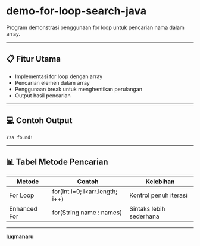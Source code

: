 # demo-for-loop-search-java
Program demonstrasi penggunaan for loop untuk pencarian nama dalam array.

---

## 📋 Fitur Utama
- Implementasi for loop dengan array
- Pencarian elemen dalam array
- Penggunaan break untuk menghentikan perulangan
- Output hasil pencarian

---

## 💻 Contoh Output
```
Yza found!
```

---

## 📊 Tabel Metode Pencarian
|Metode	|Contoh|	Kelebihan|
|------------|----------|----------|
|For Loop	|for(int i=0; i<arr.length; i++)|	Kontrol penuh iterasi|
|Enhanced For	|for(String name : names)|	Sintaks lebih sederhana|

---

**luqmanaru**
